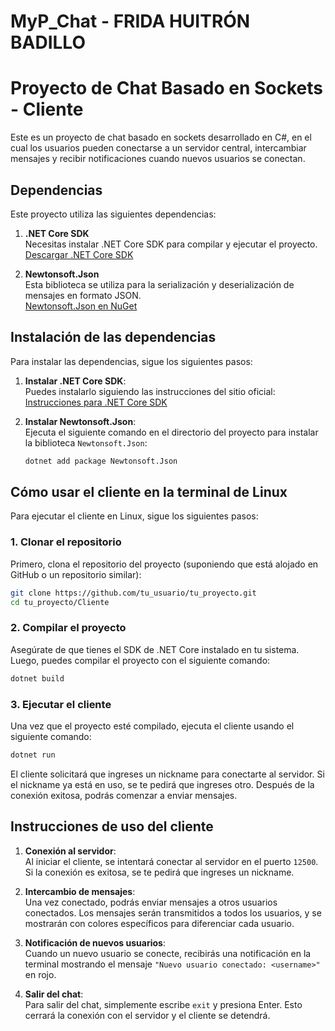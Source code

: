 # MyP_Chat - FRIDA HUITRÓN BADILLO

# Proyecto de Chat Basado en Sockets - Cliente

Este es un proyecto de chat basado en sockets desarrollado en C#, en el cual los usuarios pueden conectarse a un servidor central, intercambiar mensajes y recibir notificaciones cuando nuevos usuarios se conectan.

## **Dependencias**

Este proyecto utiliza las siguientes dependencias:

1. **.NET Core SDK**  
   Necesitas instalar .NET Core SDK para compilar y ejecutar el proyecto.  
   [Descargar .NET Core SDK](https://dotnet.microsoft.com/download)

2. **Newtonsoft.Json**  
   Esta biblioteca se utiliza para la serialización y deserialización de mensajes en formato JSON.  
   [Newtonsoft.Json en NuGet](https://www.nuget.org/packages/Newtonsoft.Json/)

## **Instalación de las dependencias**

Para instalar las dependencias, sigue los siguientes pasos:

1. **Instalar .NET Core SDK**:  
   Puedes instalarlo siguiendo las instrucciones del sitio oficial:  
   [Instrucciones para .NET Core SDK](https://dotnet.microsoft.com/download)

2. **Instalar Newtonsoft.Json**:  
   Ejecuta el siguiente comando en el directorio del proyecto para instalar la biblioteca `Newtonsoft.Json`:
   ```bash
   dotnet add package Newtonsoft.Json
## **Cómo usar el cliente en la terminal de Linux**

Para ejecutar el cliente en Linux, sigue los siguientes pasos:

### **1. Clonar el repositorio**

Primero, clona el repositorio del proyecto (suponiendo que está alojado en GitHub o un repositorio similar):

```bash
git clone https://github.com/tu_usuario/tu_proyecto.git
cd tu_proyecto/Cliente
```

### **2. Compilar el proyecto**

Asegúrate de que tienes el SDK de .NET Core instalado en tu sistema. Luego, puedes compilar el proyecto con el siguiente comando:

```bash
dotnet build
```

### **3. Ejecutar el cliente**

Una vez que el proyecto esté compilado, ejecuta el cliente usando el siguiente comando:

```bash
dotnet run
```

El cliente solicitará que ingreses un nickname para conectarte al servidor. Si el nickname ya está en uso, se te pedirá que ingreses otro. Después de la conexión exitosa, podrás comenzar a enviar mensajes.

## **Instrucciones de uso del cliente**

1. **Conexión al servidor**:  
   Al iniciar el cliente, se intentará conectar al servidor en el puerto `12500`. Si la conexión es exitosa, se te pedirá que ingreses un nickname.

2. **Intercambio de mensajes**:  
   Una vez conectado, podrás enviar mensajes a otros usuarios conectados. Los mensajes serán transmitidos a todos los usuarios, y se mostrarán con colores específicos para diferenciar cada usuario.

3. **Notificación de nuevos usuarios**:  
   Cuando un nuevo usuario se conecte, recibirás una notificación en la terminal mostrando el mensaje `"Nuevo usuario conectado: <username>"` en rojo.

4. **Salir del chat**:  
   Para salir del chat, simplemente escribe `exit` y presiona Enter. Esto cerrará la conexión con el servidor y el cliente se detendrá.
